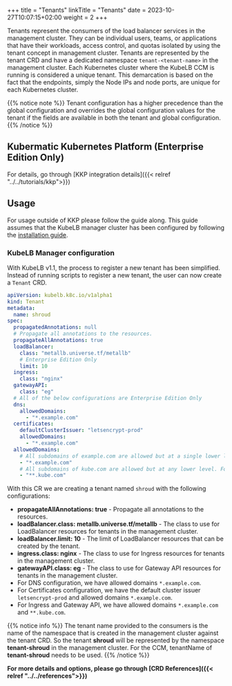 +++
title = "Tenants"
linkTitle = "Tenants"
date = 2023-10-27T10:07:15+02:00
weight = 2
+++

Tenants represent the consumers of the load balancer services in the management cluster. They can be individual users, teams, or applications that have their workloads, access control, and quotas isolated by using the tenant concept in management cluster. Tenants are represented by the tenant CRD and have a dedicated namespace `tenant-<tenant-name>` in the management cluster. Each Kubernetes cluster where the KubeLB CCM is running is considered a unique tenant. This demarcation is based on the fact that the endpoints, simply the Node IPs and node ports, are unique for each Kubernetes cluster.

{{% notice note %}}
Tenant configuration has a higher precedence than the global configuration and overrides the global configuration values for the tenant if the fields are available in both the tenant and global configuration.
{{% /notice %}}

## Kubermatic Kubernetes Platform (Enterprise Edition Only)

For details, go through [KKP integration details]({{< relref "../../tutorials/kkp">}})

## Usage

For usage outside of KKP please follow the guide along. This guide assumes that the KubeLB manager cluster has been configured by following the [installation guide](../../installation/).

### KubeLB Manager configuration

With KubeLB v1.1, the process to register a new tenant has been simplified. Instead of running scripts to register a new tenant, the user can now create a `Tenant` CRD.

```yaml
apiVersion: kubelb.k8c.io/v1alpha1
kind: Tenant
metadata:
  name: shroud
spec:
  propagatedAnnotations: null
  # Propagate all annotations to the resources.
  propagateAllAnnotations: true
  loadBalancer:
    class: "metallb.universe.tf/metallb"
    # Enterprise Edition Only
    limit: 10
  ingress:
    class: "nginx"
  gatewayAPI:
    class: "eg"
  # All of the below configurations are Enterprise Edition Only
  dns:
    allowedDomains:
      - "*.example.com"
  certificates:
    defaultClusterIssuer: "letsencrypt-prod"
    allowedDomains:
      - "*.example.com"
  allowedDomains:
    # All subdomains of example.com are allowed but at a single lower level. For example, kube.example.com, test.example.com, etc.
    - "*.example.com"
    # All subdomains of kube.com are allowed but at any lower level. For example, example.kube.com, test.tenant1.prod.kube.com etc.
    - "**.kube.com"
```

With this CR we are creating a tenant named `shroud` with the following configurations:

* **propagateAllAnnotations: true** - Propagate all annotations to the resources.
* **loadBalancer.class: metallb.universe.tf/metallb** - The class to use for LoadBalancer resources for tenants in the management cluster.
* **loadBalancer.limit: 10** - The limit of LoadBalancer resources that can be created by the tenant.
* **ingress.class: nginx** - The class to use for Ingress resources for tenants in the management cluster.
* **gatewayAPI.class: eg** - The class to use for Gateway API resources for tenants in the management cluster.
* For DNS configuration, we have allowed domains `*.example.com`.
* For Certificates configuration, we have the default cluster issuer `letsencrypt-prod` and allowed domains `*.example.com`.
* For Ingress and Gateway API, we have allowed domains `*.example.com` and `**.kube.com`.

{{% notice info %}}
The tenant name provided to the consumers is the name of the namespace that is created in the management cluster against the tenant CRD. So the tenant **shroud** will be represented by the namespace **tenant-shroud** in the management cluster. For the CCM, tenantName of **tenant-shroud** needs to be used.
{{% /notice %}}

**For more details and options, please go through [CRD References]({{< relref "../../references">}})**

